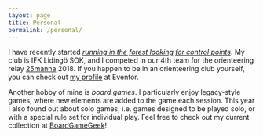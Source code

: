 ```yaml
---
layout: page
title: Personal
permalink: /personal/
---
```


I have recently started [_running in the forest looking for control points_](https://en.wikipedia.org/wiki/Orienteering). My club is IFK Lidingö SOK, and I competed in our 4th team for the orienteering relay [25manna](http://www.25manna.se/en/) 2018. If you happen to be in an orienteering club yourself, you can check out [my profile](https://eventor.orientering.se/Ranking/ol/Runner/Index/172648) at Eventor.

Another hobby of mine is _board games_. I particularly enjoy legacy-style games, where new elements are added to the game each session. This year I also found out about solo games, i.e. games designed to be played solo, or with a special rule set for individual play. Feel free to check out my current collection at [BoardGameGeek](https://boardgamegeek.com/collection/user/Quizzy1337?own=1&subtype=boardgame&ff=1)!

<script language="javascript" src="https://boardgamegeek.com/jswidget.php?username=Quizzy1337&numitems=5&text=none&images=small-fixed&show=random&imagesonly=1&imagepos=center&inline=1&addstyles=1&domains%5B%5D=boardgame"></script>
